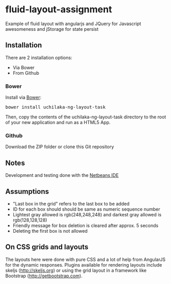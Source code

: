 fluid-layout-assignment
=======================

Example of fluid layout with angularjs and JQuery for Javascript awesomeness and jStorage for state persist

<h2>Installation</h2>
There are 2 installation options:
<ul>
	<li>Via Bower</li>
	<li>From Github</li>
</ul>

<h3>Bower</h3>
Install via <a href="http://bower.io/" target="_blank">Bower</a>:
<pre>
bower install uchilaka-ng-layout-task
</pre>
Then, copy the contents of the uchilaka-ng-layout-task directory to the root of your new application and run as a HTML5 App.

<h3>Github</h3>
Download the ZIP folder or clone this Git repository

<h2>Notes</h2>
Development and testing done with the <a href="https://netbeans.org/downloads/" target="_blank">Netbeans IDE</a>

<h2>Assumptions</h2>
<ul>
  <li>"Last box in the grid" refers to the last box to be added</li>
  <li>ID for each box should should be same as numeric sequence number</li> 
  <li>Lightest gray allowed is rgb(248,248,248) and darkest gray allowed is rgb(128,128,128)</li> 
  <li>Friendly message for box deletion is cleared after approx. 5 seconds</li>
  <li>Deleting the first box is not allowed</li>
</ul>

<h2>On CSS grids and layouts</h2>
The layouts here were done with pure CSS and a lot of help from AngularJS for the dynamic responses. Plugins available 
for rendering layouts include skeljs (<a href="http://skeljs.org" target="_blank">http://skeljs.org</a>) or using the grid layout in a framework like Bootstrap 
(<a href="http://getbootstrap.com" target="_blank">http://getbootstrap.com</a>).
